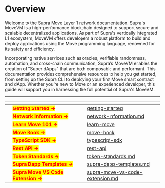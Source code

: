 # Overview

Welcome to the Supra Move Layer 1 network documentation. Supra's MoveVM is a high-performance blockchain designed to support secure and scalable decentralized applications. As part of Supra's vertically integrated L1 ecosystem, MoveVM offers developers a robust platform to build and deploy applications using the Move programming language, renowned for its safety and efficiency.

Incorporating native services such as oracles, verifiable randomness, automation, and cross-chain communication, Supra's MoveVM enables the creation of "Super dApps" that are both composable and performant. This documentation provides comprehensive resources to help you get started, from setting up the Supra CLI to deploying your first Move smart contract and dApp. Whether you're new to Move or an experienced developer, this guide will support you in harnessing the full potential of Supra's MoveVM.

***

<table data-view="cards"><thead><tr><th></th><th></th><th></th><th data-hidden data-card-target data-type="content-ref"></th></tr></thead><tbody><tr><td></td><td><mark style="color:red;"><strong>Getting Started →</strong></mark></td><td></td><td><a href="getting-started/">getting-started</a></td></tr><tr><td></td><td><mark style="color:red;"><strong>Network Information →</strong></mark></td><td></td><td><a href="network-information.md">network-information.md</a></td></tr><tr><td></td><td><mark style="color:red;"><strong>Learn Move 101 →</strong></mark></td><td></td><td><a href="learn-move/">learn-move</a></td></tr><tr><td></td><td><mark style="color:red;"><strong>Move Book →</strong></mark></td><td></td><td><a href="move-book/">move-book</a></td></tr><tr><td></td><td><mark style="color:red;"><strong>TypeScript SDK →</strong></mark></td><td></td><td><a href="typescript-sdk/">typescript-sdk</a></td></tr><tr><td></td><td><mark style="color:red;"><strong>Rest API →</strong></mark></td><td></td><td><a href="rest-api/">rest-api</a></td></tr><tr><td></td><td><mark style="color:red;"><strong>Token Standards →</strong></mark></td><td></td><td><a href="token-standards.md">token-standards.md</a></td></tr><tr><td></td><td><mark style="color:red;"><strong>Supra Dapp Templates →</strong></mark></td><td></td><td><a href="dev/supra-dapp-templates.md">supra-dapp-templates.md</a></td></tr><tr><td></td><td><mark style="color:red;"><strong>Supra Move VS Code Extension →</strong></mark></td><td></td><td><a href="dev/supra-move-vs-code-extension.md">supra-move-vs-code-extension.md</a></td></tr></tbody></table>

